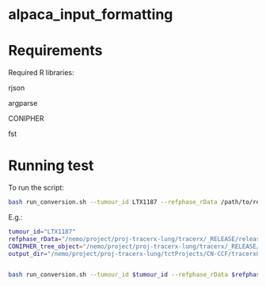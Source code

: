 # alpaca_input_formatting

# Requirements

Required R libraries:

rjson

argparse

CONIPHER

fst

# Running test

To run the script:

```bash
bash run_conversion.sh --tumour_id LTX1187 --refphase_rData /path/to/refphase.RData --CONIPHER_tree_object /path/to/tree.RDS --output_dir /path/to/output
```

E.g.:

```bash
tumour_id="LTX1187"
refphase_rData="/nemo/project/proj-tracerx-lung/tracerx/_RELEASE/release_tx842/${tumour_id}/refphase/refphase_filt/${tumour_id}_refphase_run.RData"
CONIPHER_tree_object="/nemo/project/proj-tracerx-lung/tracerx/_RELEASE/release_tx842/${tumour_id}/mutation_trees/tumour_1/${tumour_id}_1.tree.RDS"
output_dir="/nemo/project/proj-tracerx-lung/tctProjects/CN-CCF/tracerx800/input/test_cohort/${tumour_id}"


bash run_conversion.sh --tumour_id $tumour_id --refphase_rData $refphase_rData --CONIPHER_tree_object $CONIPHER_tree_object --output_dir $output_dir
```
